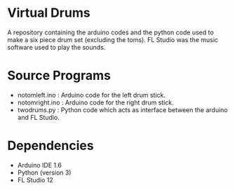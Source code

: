 
# Virtual Drums
A repository containing the arduino codes and the python code used to make a six piece drum set (excluding the toms).
FL Studio was the music software used to play the sounds.

# Source Programs
* notomleft.ino : Arduino code for the left drum stick.
* notomright.ino : Arduino code for the right drum stick.
* twodrums.py : Python code which acts as interface between the arduino and FL Studio.

# Dependencies
* Arduino IDE 1.6
* Python (version 3)
* FL Studio 12


